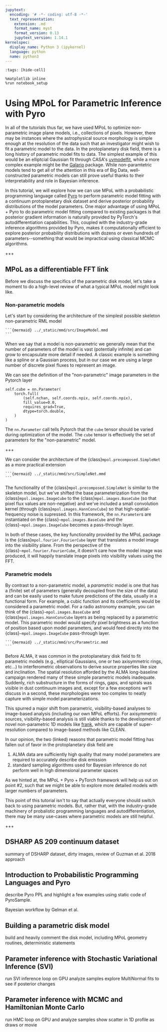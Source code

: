 ```yaml
---
jupytext:
  encoding: '# -*- coding: utf-8 -*-'
  text_representation:
    extension: .md
    format_name: myst
    format_version: 0.13
    jupytext_version: 1.14.1
kernelspec:
  display_name: Python 3 (ipykernel)
  language: python
  name: python3
---
```


```{code-cell} ipython3
:tags: [hide-cell]

%matplotlib inline
%run notebook_setup
```

# Using MPoL for Parametric Inference with Pyro

In all of the tutorials thus far, we have used MPoL to optimize non-parametric image plane models, i.e., collections of pixels. However, there may be instances where the astrophysical source morphology is simple enough at the resolution of the data such that an investigator might wish to fit a parametric model to the data. In the protoplanetary disk field, there is a long history of parametric model fits to data. The simplest example of this would be an elliptcial Gaussian fit through CASA's [uvmodelfit](https://casadocs.readthedocs.io/en/stable/api/tt/casatasks.manipulation.uvmodelfit.html), while a more complex example might be the [Galario](https://mtazzari.github.io/galario/) package. While non-paramtetric models tend to get all of the attention in this era of Big Data, well-constructed parametric models can still prove useful thanks to their interpretability and role in Bayesian inference.

In this tutorial, we will explore how we can use MPoL with a probabilistic programming language called [Pyro](https://pyro.ai/) to perform parametric model fitting with a continuum protoplanetary disk dataset and derive posterior probability distributions of the model parameters. One major advantage of using MPoL + Pyro to do parametric model fitting compared to existing packages is that posterior gradient information is naturally provided by PyTorch's autodifferentiation capabilities. This, coupled with the industry-grade inference algorithms provided by Pyro, makes it computationally efficient to explore posterior probability distributions with dozens or even hundreds of parameters--something that would be impractical using classical MCMC algorithms.

+++

## MPoL as a differentiable FFT link

Before we discuss the specifics of the parametric disk model, let's take a moment to do a high-level review of what a typical MPoL model might look like. 

### Non-parametric models 
Let's start by considering the architecture of the simplest possible skeleton non-parametric RML model

````{code-cell} ipython3
```{mermaid} ../_static/mmd/src/ImageModel.mmd
```
````

When we say that a model is non-parametric we generally mean that the number of parameters of the model is vast (potentially infinite) and can grow to encapsulate more detail if needed. A classic example is something like a spline or a Gaussian process, but in our case we are using a large number of discrete pixel fluxes to represent an image.

We can see the definition of the "non-parametric" image parameters in the Pytorch layer

```
self.cube = nn.Parameter(
    torch.full(
        (self.nchan, self.coords.npix, self.coords.npix),
        fill_value=0.0,
        requires_grad=True,
        dtype=torch.double,
    )
)
```
The `nn.Parameter` call tells Pytorch that the `cube` tensor should be varied during optimization of the model. The `cube` tensor is effectively the set of parameters for the "non-parametric" model.

+++

We can consider the architecture of the {class}`mpol.precomposed.SimpleNet` as a more practical extension 

````{code-cell} ipython3
```{mermaid} ../_static/mmd/src/SimpleNet.mmd
```
````

The functionality of the {class}`mpol.precomposed.SimpleNet` is similar to the skeleton model, but we've shifted the base parameterization from the {class}`mpol.images.ImageCube` to the {class}`mpol.images.BaseCube` (so that pixel flux values are non-negative) and we've included a small convolution kernel (through {class}`mpol.images.HannConvCube`) so that high-spatial-frequency noise is supressed. In this framework, the `nn.Parameter`s are instantiated on the {class}`~mpol.images.BaseCube` and the {class}`~mpol.images.ImageCube` becomes a pass-through layer.

In both of these cases, the key functionality provided by the MPoL package is the {class}`mpol.fourier.FourierCube` layer that translates a model image into the visibility plane. From the perspective of the {class}`~mpol.fourier.FourierCube`, it doesn't care how the model image was produced, it will happily translate image pixels into visibility values using the FFT.

### Parametric models

By contrast to a non-parametric model, a *parametric* model is one that has a (finite) set of parameters (generally decoupled from the size of the data) and can be easily used to make future predictions of the data, usually in a functional form. For example, a cubic function and its coefficients would be considered a parametric model. For a radio astronomy example, you can think of the {class}`~mpol.images.BaseCube` and {class}`mpol.images.HannConvCube` layers as being replaced by a parametric model. This parametric model would specify pixel brightness as a function of position based upon model parameters, and would feed directly into the {class}`~mpol.images.ImageCube` pass-through layer.

````{code-cell} ipython3
```{mermaid} ../_static/mmd/src/Parametric.mmd
```
````

Before ALMA, it was common in the protoplanetary disk field to fit parametric models (e.g., elliptical Gaussians, one or two axisymmetric rings, etc...) to interferometric observations to derive source properties like size and inclination. The spatial resolution afforded by the ALMA long-baseline campaign rendered many of these simple parametric models inadequate. Suddenly, rich substructure in the forms of rings, gaps, and spirals was visible in dust continuum images and, except for a few exceptions we'll discuss in a second, these morphologies were too complex to neatly capture with simple model parameterizations.

This spurred a major shift from parametric, visibility-based analyses to image-based analysis (including our own MPoL efforts). For axisymmetric sources, visibility-based analysis is still viable thanks to the development of novel non-parametric 1D models like [frank](https://discsim.github.io/frank/), which are capable of super-resolution compared to image-based methods like CLEAN.

In our opinion, the two (linked) reasons that parametric model fitting has fallen out of favor in the protoplanetary disk field are 

1. ALMA data are sufficiently high quality that many model parameters are required to accurately describe disk emission
2. standard sampling algorithms used for Bayesian inference do not perform well in high dimensional parameter spaces

As we hinted at, the MPoL + Pyro + PyTorch framework will help us out on point #2, such that we might be able to explore more detailed models with larger numbers of parameters.

This point of this tutorial isn't to say that actually everyone should switch back to using parametric models. But, rather that, with the industry-grade machinery of probalistic programming languages and autodifferentiation, there may be many use-cases where parametric models are still helpful.

+++

## DSHARP AS 209 continuum dataset

summary of DSHARP dataset, dirty images, review of Guzman et al. 2018 approach

## Introduction to Probabilistic Programming Languages and Pyro

describe Pyro PPL and highlight a few examples using static code of PyroSample.

Bayesian workflow by Gelman et al.

## Building a parametric disk model 

build and heavily comment the disk model, including MPoL geometry routines, deterministic statements

## Parameter inference with Stochastic Variational Inference (SVI)
run SVI inference loop on GPU
analyze samples
explore MultiNormal fits to see if posterior changes

## Parameter inference with MCMC and Hamiltonian Monte Carlo
run HMC loop on GPU and analyze samples
show scatter in 1D profile as draws or movie

```{code-cell} ipython3

```
